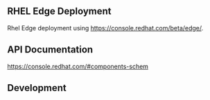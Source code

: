 RHEL Edge Deployment 
--------------------
Rhel Edge deployment using https://console.redhat.com/beta/edge/.

## API Documentation
https://console.redhat.com/#components-schem

## Development 
